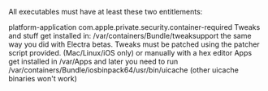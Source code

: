All executables must have at least these two entitlements:

<!DOCTYPE plist PUBLIC "-//Apple//DTD PLIST 1.0//EN" "http://www.apple.com/DTDs/PropertyList-1.0.dtd">
<plist version="1.0">
<dict>
    <key>platform-application</key>
    <true/>
    <key>com.apple.private.security.container-required</key>
    <false/>
</dict>
</plist>
Tweaks and stuff get installed in: /var/containers/Bundle/tweaksupport the same way you did with Electra betas.
Tweaks must be patched using the patcher script provided. (Mac/Linux/iOS only) or manually with a hex editor
Apps get installed in /var/Apps and later you need to run /var/containers/Bundle/iosbinpack64/usr/bin/uicache (other uicache binaries won't work)
